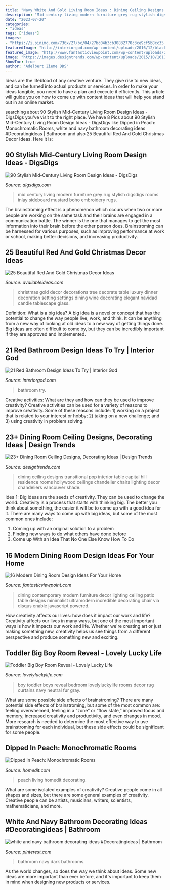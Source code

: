 ```yaml
---
title: "Navy White And Gold Living Room Ideas : Dining Ceiling Designs Transitional Pop Interior Table Capital Hill Residence Rooms Hollywood Ceilings Chandelier Chairs Lighting Decor Chandeliers Vancouver Shade"
description: "Mid century living modern furniture grey rug stylish digsdigs rooms inlay sideboard mustard boho embroidery rugs"
date: "2023-07-20"
categories:
- "ideas"
tags: ["ideas"]
images:
- "https://i.pinimg.com/736x/27/bc/04/27bc04b3cb30832770c3ce9cf5b8cc35.jpg"
featuredImage: "http://interiorgod.com/wp-content/uploads/2016/12/black-and-red-bathroom-ideas.jpg"
featured_image: "http://www.fantasticviewpoint.com/wp-content/uploads/2015/02/retro-inspiration-minimalist-ideas-and-dining-room-design-contemporary-634x845.jpg"
image: "https://images.designtrends.com/wp-content/uploads/2015/10/16111216/POP-Ceiling-in-dining-room.jpg"
ShowToc: true
author: "Adelbert Zieme DDS"
---
```



Ideas are the lifeblood of any creative venture. They give rise to new ideas, and can be turned into actual products or services. In order to make your ideas tangible, you need to have a plan and execute it efficiently. This article will guide you on how to come up with content ideas that will help you stand out in an online market.

	

		
searching about 90 Stylish Mid-Century Living Room Design Ideas - DigsDigs you've visit to the right place. We have 8 Pics about 90 Stylish Mid-Century Living Room Design Ideas - DigsDigs like Dipped in Peach: Monochromatic Rooms, white and navy bathroom decorating ideas #Decoratingideas | Bathroom and also 25 Beautiful Red And Gold Christmas Decor Ideas. Here it is:
		
    
## 90 Stylish Mid-Century Living Room Design Ideas - DigsDigs

<img loading=lazy src="https://www.digsdigs.com/photos/2013/01/a-mid-century-modern-living-space-with-a-striped-rug-takign-over-it-black-white-and-grey-furniture-lamps-and-a-hairpin-leg-table.jpg" onerror="this.onerror=null;this.src='https://tse1.mm.bing.net/th?id=OIP.U-bzN7ywuOCueUwMEyLRcAHaLB&amp;pid=15.1';" alt="90 Stylish Mid-Century Living Room Design Ideas - DigsDigs">

_Source: digsdigs.com_

>mid century living modern furniture grey rug stylish digsdigs rooms inlay sideboard mustard boho embroidery rugs. 

	

The brainstroming effect is a phenomenon which occurs when two or more people are working on the same task and their brains are engaged in a communication battle. The winner is the one that manages to get the most information into their brain before the other person does. Brainstroming can be harnessed for various purposes, such as improving performance at work or school, making better decisions, and increasing productivity.

    
## 25 Beautiful Red And Gold Christmas Decor Ideas

<img loading=lazy src="http://availableideas.com/wp-content/uploads/2015/09/beautiful-red-and-gold-christmas-decorations-14.jpg" onerror="this.onerror=null;this.src='https://tse4.mm.bing.net/th?id=OIP.Airu4SC-RCepFNDttm-wEQHaLB&amp;pid=15.1';" alt="25 Beautiful Red And Gold Christmas Decor Ideas">

_Source: availableideas.com_

>christmas gold decor decorations tree decorate table luxury dinner decoration setting settings dining wine decorating elegant navidad candle tablescape glass. 

	

Definition: What is a big idea?
A big idea is a novel or concept that has the potential to change the way people live, work, and think. It can be anything from a new way of looking at old ideas to a new way of getting things done. Big ideas are often difficult to come by, but they can be incredibly important if they are approved and implemented.

    
## 21 Red Bathroom Design Ideas To Try | Interior God

<img loading=lazy src="http://interiorgod.com/wp-content/uploads/2016/12/black-and-red-bathroom-ideas.jpg" onerror="this.onerror=null;this.src='https://tse1.mm.bing.net/th?id=OIP.xritjf0fj_S0N0SVjjk9rwHaJ4&amp;pid=15.1';" alt="21 Red Bathroom Design Ideas To Try | Interior God">

_Source: interiorgod.com_

>bathroom try. 

	

Creative activities: What are they and how can they be used to improve creativity?
Creative activities can be used for a variety of reasons to improve creativity. Some of these reasons include: 1) working on a project that is related to your interest or hobby; 2) taking on a new challenge; and 3) using creativity in problem solving.

    
## 23+ Dining Room Ceiling Designs, Decorating Ideas | Design Trends

<img loading=lazy src="https://images.designtrends.com/wp-content/uploads/2015/10/16111216/POP-Ceiling-in-dining-room.jpg" onerror="this.onerror=null;this.src='https://tse2.mm.bing.net/th?id=OIP.EQ7dm5qT-Z0BrkemZakC8wHaJ2&amp;pid=15.1';" alt="23+ Dining Room Ceiling Designs, Decorating Ideas | Design Trends">

_Source: designtrends.com_

>dining ceiling designs transitional pop interior table capital hill residence rooms hollywood ceilings chandelier chairs lighting decor chandeliers vancouver shade. 

	

Idea 1: Big ideas are the seeds of creativity. They can be used to change the world.
Creativity is a process that starts with thinking big. The better you think about something, the easier it will be to come up with a good idea for it. There are many ways to come up with big ideas, but some of the most common ones include:
1. Coming up with an original solution to a problem
2. Finding new ways to do what others have done before
3. Come up With an Idea That No One Else Know How To Do

    
## 16 Modern Dining Room Design Ideas For Your Home

<img loading=lazy src="http://www.fantasticviewpoint.com/wp-content/uploads/2015/02/retro-inspiration-minimalist-ideas-and-dining-room-design-contemporary-634x845.jpg" onerror="this.onerror=null;this.src='https://tse4.mm.bing.net/th?id=OIP.zYtLMegb9f70-k_UOYpvTQHaJ3&amp;pid=15.1';" alt="16 Modern Dining Room Design Ideas For Your Home">

_Source: fantasticviewpoint.com_

>dining contemporary modern furniture decor lighting ceiling patio table designs minimalist ultramodern incredible decorating chair via disqus enable javascript powered. 

	

How creativity affects our lives: how does it impact our work and life?
Creativity affects our lives in many ways, but one of the most important ways is how it impacts our work and life. Whether we're creating art or just making something new, creativity helps us see things from a different perspective and produce something new and exciting.

    
## Toddler Big Boy Room Reveal - Lovely Lucky Life

<img loading=lazy src="https://www.lovelyluckylife.com/wp-content/uploads/2017/02/IMG_2742.jpg" onerror="this.onerror=null;this.src='https://tse1.mm.bing.net/th?id=OIP.Z3DfxJ91OJPFINlEesBkAAHaLH&amp;pid=15.1';" alt="Toddler Big Boy Room Reveal - Lovely Lucky Life">

_Source: lovelyluckylife.com_

>boy toddler boys reveal bedroom lovelyluckylife rooms decor rug curtains navy neutral fur gray. 

	

What are some possible side effects of brainstroming?
There are many potential side effects of brainstroming, but some of the most common are: feeling overwhelmed, feeling in a “zone” or “flow state,” improved focus and memory, increased creativity and productivity, and even changes in mood. More research is needed to determine the most effective way to use brainstroming for each individual, but these side effects could be significant for some people.

    
## Dipped In Peach: Monochromatic Rooms

<img loading=lazy src="http://cdn.homedit.com/wp-content/uploads/2014/04/contemporary-peachy-living-room.jpg" onerror="this.onerror=null;this.src='https://tse1.mm.bing.net/th?id=OIP.kTLb_ay0x5ipxPiqt5BU3gHaLH&amp;pid=15.1';" alt="Dipped in Peach: Monochromatic Rooms">

_Source: homedit.com_

>peach living homedit decorating. 

	

What are some isolated examples of creativity?
Creative people come in all shapes and sizes, but there are some general examples of creativity. Creative people can be artists, musicians, writers, scientists, mathematicians, and more.

    
## White And Navy Bathroom Decorating Ideas #Decoratingideas | Bathroom

<img loading=lazy src="https://i.pinimg.com/736x/27/bc/04/27bc04b3cb30832770c3ce9cf5b8cc35.jpg" onerror="this.onerror=null;this.src='https://tse3.mm.bing.net/th?id=OIP.UrRPHUzJzyRhAMOAFvcQOQHaJ8&amp;pid=15.1';" alt="white and navy bathroom decorating ideas #Decoratingideas | Bathroom">

_Source: pinterest.com_

>bathroom navy dark bathrooms. 

	

As the world changes, so does the way we think about ideas. Some new ideas are more important than ever before, and it's important to keep them in mind when designing new products or services.

